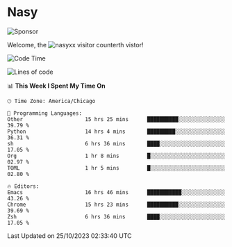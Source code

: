 # Nasy

<!--
<p align="center">
<img height="200" src="https://github-readme-stats.vercel.app/api?username=nasyxx&count_private=true&show_icons=true&theme=dracula&include_all_commits=true"/>
<img height="200" src="https://github-readme-stats.vercel.app/api/top-langs/?username=nasyxx&theme=dracula&hide=html,jupyter+notebook&count_private=true&show_icons=true"/>
</p>

  
----------------
-->

![Sponsor](https://img.shields.io/static/v1.svg?label=Sponsor&message=%E2%9D%A4&logo=GitHub&style=flat&color=pink)
 
Welcome, the ![nasyxx visitor counter](https://count.getloli.com/get/@nasyxx?theme=rule34)th vistor!
 
<!--START_SECTION:waka-->
![Code Time](http://img.shields.io/badge/Code%20Time-3%2C855%20hrs%2055%20mins-blue)

![Lines of code](https://img.shields.io/badge/From%20Hello%20World%20I%27ve%20Written-6.3%20million%20lines%20of%20code-blue)

📊 **This Week I Spent My Time On** 

```text
🕑︎ Time Zone: America/Chicago

💬 Programming Languages: 
Other                    15 hrs 25 mins      ██████████░░░░░░░░░░░░░░░   39.79 % 
Python                   14 hrs 4 mins       █████████░░░░░░░░░░░░░░░░   36.31 % 
sh                       6 hrs 36 mins       ████░░░░░░░░░░░░░░░░░░░░░   17.05 % 
Org                      1 hr 8 mins         █░░░░░░░░░░░░░░░░░░░░░░░░   02.97 % 
TOML                     1 hr 5 mins         █░░░░░░░░░░░░░░░░░░░░░░░░   02.80 % 

🔥 Editors: 
Emacs                    16 hrs 46 mins      ███████████░░░░░░░░░░░░░░   43.26 % 
Chrome                   15 hrs 23 mins      ██████████░░░░░░░░░░░░░░░   39.69 % 
Zsh                      6 hrs 36 mins       ████░░░░░░░░░░░░░░░░░░░░░   17.05 % 
```


 Last Updated on 25/10/2023 02:33:40 UTC
<!--END_SECTION:waka-->

<!-- ![visitors](https://visitor-badge.laobi.icu/badge?page_id=nasyxx.nasyxx) -->
